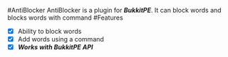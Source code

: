 #AntiBlocker
AntiBlocker is a plugin for ***BukkitPE***. It can block words and blocks words with command
#Features
- [x] Ability to block words
- [x] Add words using a command
- [x] ***Works with BukkitPE API***
